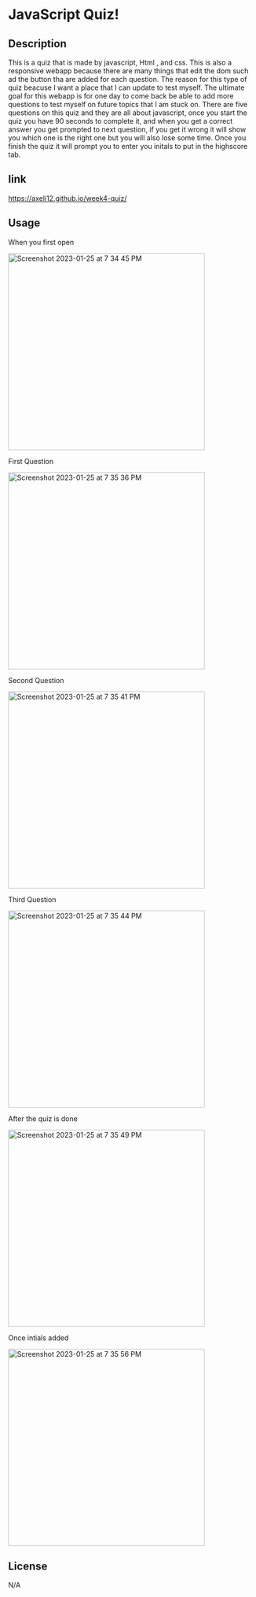# JavaScript Quiz!

## Description 
This is a quiz that is made by javascript, Html , and css. This is also a responsive webapp because there are many things that edit the dom such ad the button tha are added for each question. The reason for this type of quiz beacuse I want a place that I can update to test myself. The ultimate goal for this webapp is for one day to come back be able to add more questions to test myself on future topics that I am stuck on. There are five questions on this quiz and they are all about javascript, once you start the quiz you have 90 seconds to complete it, and when you get a correct answer you get prompted to next question, if you get it wrong it will show you which one is the right one but you will also lose some time. Once you finish the quiz it will prompt you to enter you initals to put in the highscore tab.

## link
https://axeli12.github.io/week4-quiz/
## Usage
When you first open 

<img width="400" alt="Screenshot 2023-01-25 at 7 34 45 PM" src="https://user-images.githubusercontent.com/103465115/214750742-b6432206-5529-4319-8c2c-bd73190a4a9a.png">

First Question 

<img width="400" alt="Screenshot 2023-01-25 at 7 35 36 PM" src="https://user-images.githubusercontent.com/103465115/214747746-ad4ee6de-d127-4f16-b2d9-bb8ceb2da553.png">

Second Question 

<img width="400" alt="Screenshot 2023-01-25 at 7 35 41 PM" src="https://user-images.githubusercontent.com/103465115/214747822-f4f7c9f5-aab2-4bd3-b5c5-66107d903699.png">

Third Question 

<img width="400" alt="Screenshot 2023-01-25 at 7 35 44 PM" src="https://user-images.githubusercontent.com/103465115/214748112-8791e72c-c302-4a15-8bfb-ff47302968a3.png">

After the quiz is done 


<img width="400" alt="Screenshot 2023-01-25 at 7 35 49 PM" src="https://user-images.githubusercontent.com/103465115/214748361-5ca8bcce-7212-4ea6-a34b-63cad2a56fd8.png">

Once intials added 

<img width="400" alt="Screenshot 2023-01-25 at 7 35 56 PM" src="https://user-images.githubusercontent.com/103465115/214748443-da770432-b36a-4805-a335-0fa932262f84.png">

## License

N/A
